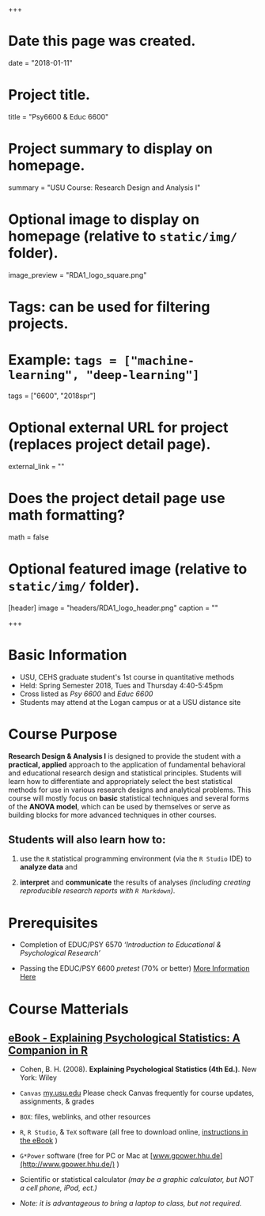 +++
# Date this page was created.
date = "2018-01-11"

# Project title.
title = "Psy6600 & Educ 6600"

# Project summary to display on homepage.
summary = "USU Course: Research Design and Analysis I"

# Optional image to display on homepage (relative to `static/img/` folder).
image_preview = "RDA1_logo_square.png"

# Tags: can be used for filtering projects.
# Example: `tags = ["machine-learning", "deep-learning"]`
tags = ["6600", "2018spr"]

# Optional external URL for project (replaces project detail page).
external_link = ""

# Does the project detail page use math formatting?
math = false

# Optional featured image (relative to `static/img/` folder).
[header]
image = "headers/RDA1_logo_header.png"
caption = ""

+++

# Basic Information

- USU, CEHS graduate student's 1st course in quantitative methods
- Held: Spring Semester 2018, Tues and Thursday 4:40-5:45pm
- Cross listed as *Psy 6600* and *Educ 6600*
- Students may attend at the Logan campus or at a USU distance site


# Course Purpose

**Research Design & Analysis I** is designed to provide the student with a **practical, applied** approach to the application of fundamental behavioral and educational research design and statistical principles. Students will learn how to differentiate and appropriately select the best statistical methods for use in various research designs and analytical problems. This course will mostly focus on **basic** statistical techniques and several forms of the **ANOVA model**, which can be used by themselves or serve as building blocks for more advanced techniques in other courses. 

## Students will also learn how to: 

1. use the `R` statistical programming environment (via the `R Studio` IDE) to **analyze data** and

2. **interpret** and **communicate** the results of analyses *(including creating reproducible research reports with `R Markdown`)*.	



# Prerequisites

-	Completion of EDUC/PSY 6570 *‘Introduction to Educational & Psychological Research’*

-	Passing the EDUC/PSY 6600 *pretest* (70% or better) [More Information Here](http://cehs.usu.edu/research/courses/educ-psy-6600)



# Course Matterials

## [eBook - Explaining Psychological Statistics: A Companion in R](https://sarbearschwartz.github.io/Quant_I/)

-	Cohen, B. H. (2008). **Explaining Psychological Statistics (4th Ed.)**. New York: Wiley

-	`Canvas` [my.usu.edu](https://login.usu.edu/cas/login?service=https%3a%2f%2fmy.usu.edu%2f) Please check Canvas frequently for course updates, assignments, & grades

-	`BOX`: files, weblinks, and other resources

-	`R`, `R Studio`, & `TeX` software (all free to download online, [instructions in the eBook](https://sarbearschwartz.github.io/Quant_I/computer-preparation.html#software-programs) )

-	`G*Power` software (free for PC or Mac at [www.gpower.hhu.de](http://www.gpower.hhu.de/) )

-	Scientific or statistical calculator *(may be a graphic calculator, but NOT a cell phone, iPod, ect.)*

- *Note: it is advantageous to bring a laptop to class, but not required.*

